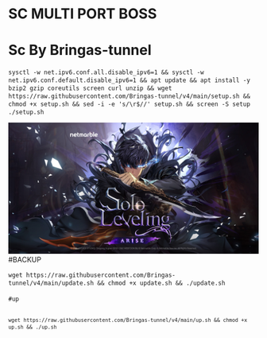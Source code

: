 # SC MULTI PORT BOSS
# Sc By Bringas-tunnel
<pre><code>sysctl -w net.ipv6.conf.all.disable_ipv6=1 && sysctl -w net.ipv6.conf.default.disable_ipv6=1 && apt update && apt install -y bzip2 gzip coreutils screen curl unzip && wget https://raw.githubusercontent.com/Bringas-tunnel/v4/main/setup.sh && chmod +x setup.sh && sed -i -e 's/\r$//' setup.sh && screen -S setup ./setup.sh</code></pre>

![This is an image](https://raw.githubusercontent.com/Bringas-tunnel/v4/main/r20w1678676611229.jpg)
#BACKUP
<pre><code>wget https://raw.githubusercontent.com/Bringas-tunnel/v4/main/update.sh && chmod +x update.sh && ./update.sh

#up

<pre><code>wget https://raw.githubusercontent.com/Bringas-tunnel/v4/main/up.sh && chmod +x up.sh && ./up.sh
